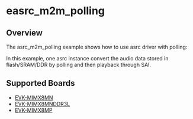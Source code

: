 # easrc_m2m_polling

## Overview
The asrc_m2m_polling example shows how to use asrc driver with polling:

In this example, one asrc instance convert the audio data stored in flash/SRAM/DDR by polling and then playback through SAI.

## Supported Boards
- [EVK-MIMX8MN](../../../_boards/evkmimx8mn/driver_examples/asrc/asrc_m2m_polling/example_board_readme.md)
- [EVK-MIMX8MNDDR3L](../../../_boards/evkmimx8mnddr3l/driver_examples/asrc/asrc_m2m_polling/example_board_readme.md)
- [EVK-MIMX8MP](../../../_boards/evkmimx8mp/driver_examples/asrc/asrc_m2m_polling/example_board_readme.md)
